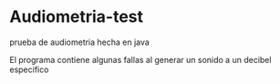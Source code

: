 # Audiometria-test
prueba de audiometria hecha en java

El programa contiene algunas fallas al generar un sonido a un decibel especifico
